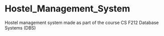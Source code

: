 # Hostel_Management_System
Hostel management system made as part of the course CS F212 Database Systems (DBS)
